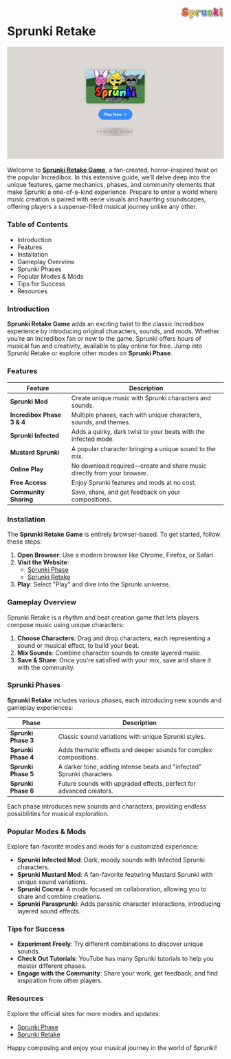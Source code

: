 <img align="right" width="100px" src="./assets/sprunki-logo.png" alt="Sprunki Online Logo">

# Sprunki Retake

<p align="center">
    <a href="https://sprunkionline.com/retake">
        <img src="./assets/play.png" alt="Sprunki Retake Game" width="800">
    </a>
</p>

Welcome to **[Sprunki Retake Game](https://sprunkionline.com/retake)**, a fan-created, horror-inspired twist on the popular Incredibox. In this extensive guide, we’ll delve deep into the unique features, game mechanics, phases, and community elements that make Sprunki a one-of-a-kind experience. Prepare to enter a world where music creation is paired with eerie visuals and haunting soundscapes, offering players a suspense-filled musical journey unlike any other.

### Table of Contents
- Introduction
- Features
- Installation
- Gameplay Overview
- Sprunki Phases
- Popular Modes & Mods
- Tips for Success
- Resources

### Introduction

**Sprunki Retake Game** adds an exciting twist to the classic Incredibox experience by introducing original characters, sounds, and mods. Whether you’re an Incredibox fan or new to the game, Sprunki offers hours of musical fun and creativity, available to play online for free. Jump into Sprunki Retake or explore other modes on **Sprunki Phase**.

### Features

| Feature                | Description                                                                          |
|------------------------|--------------------------------------------------------------------------------------|
| **Sprunki Mod**        | Create unique music with Sprunki characters and sounds.                              |
| **Incredibox Phase 3 & 4** | Multiple phases, each with unique characters, sounds, and themes.               |
| **Sprunki Infected**   | Adds a quirky, dark twist to your beats with the Infected mode.                      |
| **Mustard Sprunki**    | A popular character bringing a unique sound to the mix.                              |
| **Online Play**        | No download required—create and share music directly from your browser.              |
| **Free Access**        | Enjoy Sprunki features and mods at no cost.                                          |
| **Community Sharing**  | Save, share, and get feedback on your compositions.                                  |

### Installation

The **Sprunki Retake Game** is entirely browser-based. To get started, follow these steps:

1. **Open Browser**: Use a modern browser like Chrome, Firefox, or Safari.
2. **Visit the Website**:
    - [Sprunki Phase](https://sprunkionline.com/category/sprunki-phase)
    - [Sprunki Retake](https://sprunkionline.com/retake)
3. **Play**: Select "Play" and dive into the Sprunki universe.

### Gameplay Overview

Sprunki Retake is a rhythm and beat creation game that lets players compose music using unique characters:

1. **Choose Characters**: Drag and drop characters, each representing a sound or musical effect, to build your beat.
2. **Mix Sounds**: Combine character sounds to create layered music.
3. **Save & Share**: Once you're satisfied with your mix, save and share it with the community.

### Sprunki Phases

**Sprunki Retake** includes various phases, each introducing new sounds and gameplay experiences:

| Phase              | Description                                                                                       |
|--------------------|---------------------------------------------------------------------------------------------------|
| **Sprunki Phase 3** | Classic sound variations with unique Sprunki styles.                                             |
| **Sprunki Phase 4** | Adds thematic effects and deeper sounds for complex compositions.                                |
| **Sprunki Phase 5** | A darker tone, adding intense beats and "infected" Sprunki characters.                           |
| **Sprunki Phase 6** | Future sounds with upgraded effects, perfect for advanced creators.                              |

Each phase introduces new sounds and characters, providing endless possibilities for musical exploration.

### Popular Modes & Mods

Explore fan-favorite modes and mods for a customized experience:

- **Sprunki Infected Mod**: Dark, moody sounds with Infected Sprunki characters.
- **Sprunki Mustard Mod**: A fan-favorite featuring Mustard Sprunki with unique sound variations.
- **Sprunki Cocrea**: A mode focused on collaboration, allowing you to share and combine creations.
- **Sprunki Parasprunki**: Adds parasitic character interactions, introducing layered sound effects.

### Tips for Success

- **Experiment Freely**: Try different combinations to discover unique sounds.
- **Check Out Tutorials**: YouTube has many Sprunki tutorials to help you master different phases.
- **Engage with the Community**: Share your work, get feedback, and find inspiration from other players.

### Resources

Explore the official sites for more modes and updates:

- [Sprunki Phase](https://sprunkionline.com/category/sprunki-phase)
- [Sprunki Retake](https://sprunkionline.com/retake)

Happy composing and enjoy your musical journey in the world of Sprunki!
